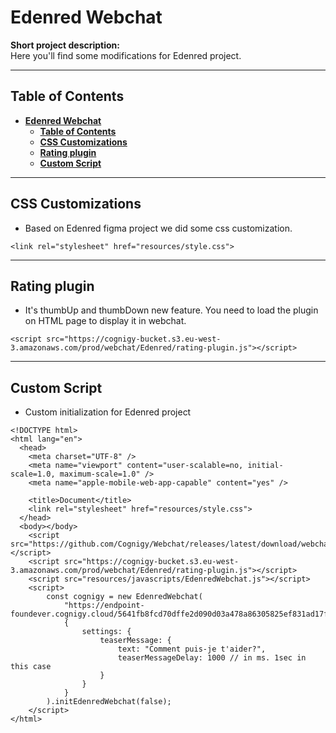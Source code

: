 # **Edenred Webchat**

**Short project description:**  
Here you'll find some modifications for Edenred project.

---

## **Table of Contents**
- [**Edenred Webchat**](#edenred-webchat)
  - [**Table of Contents**](#table-of-contents)
  - [**CSS Customizations**](#css-customizations)
  - [**Rating plugin**](#rating-plugin)
  - [**Custom Script**](#custom-script)


---

## **CSS Customizations**
- Based on Edenred figma project we did some css customization.

```
<link rel="stylesheet" href="resources/style.css">
```

---

## **Rating plugin**
- It's thumbUp and thumbDown new feature. You need to load the plugin on HTML page to display it in webchat.

```
<script src="https://cognigy-bucket.s3.eu-west-3.amazonaws.com/prod/webchat/Edenred/rating-plugin.js"></script>
```

---

## **Custom Script**
- Custom initialization for Edenred project

```
<!DOCTYPE html>
<html lang="en">
  <head>
    <meta charset="UTF-8" />
    <meta name="viewport" content="user-scalable=no, initial-scale=1.0, maximum-scale=1.0" />
    <meta name="apple-mobile-web-app-capable" content="yes" />

    <title>Document</title>
    <link rel="stylesheet" href="resources/style.css">
  </head>
  <body></body>
    <script src="https://github.com/Cognigy/Webchat/releases/latest/download/webchat.js"></script>
    <script src="https://cognigy-bucket.s3.eu-west-3.amazonaws.com/prod/webchat/Edenred/rating-plugin.js"></script>
    <script src="resources/javascripts/EdenredWebchat.js"></script>
    <script>
        const cognigy = new EdenredWebchat(
            "https://endpoint-foundever.cognigy.cloud/5641fb8fcd70dffe2d090d03a478a86305825ef831ad17f8259b612ce179a616",
            {
                settings: {
                    teaserMessage: {
                        text: "Comment puis-je t'aider?",
                        teaserMessageDelay: 1000 // in ms. 1sec in this case
                    }
                }
            }
        ).initEdenredWebchat(false);
    </script>
</html>
```
